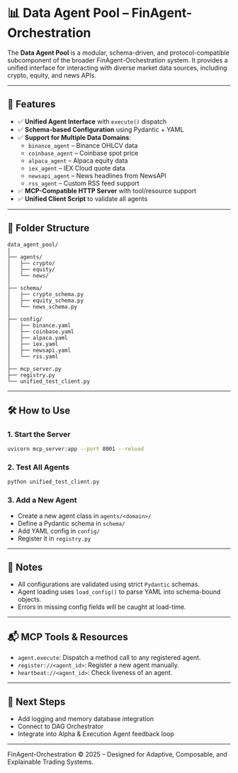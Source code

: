 # 📊 Data Agent Pool – FinAgent-Orchestration

The **Data Agent Pool** is a modular, schema-driven, and protocol-compatible subcomponent of the broader FinAgent-Orchestration system. It provides a unified interface for interacting with diverse market data sources, including crypto, equity, and news APIs.

---

## 🚀 Features

- ✅ **Unified Agent Interface** with `execute()` dispatch
- ✅ **Schema-based Configuration** using Pydantic + YAML
- ✅ **Support for Multiple Data Domains**:
  - `binance_agent` – Binance OHLCV data
  - `coinbase_agent` – Coinbase spot price
  - `alpaca_agent` – Alpaca equity data
  - `iex_agent` – IEX Cloud quote data
  - `newsapi_agent` – News headlines from NewsAPI
  - `rss_agent` – Custom RSS feed support
- ✅ **MCP-Compatible HTTP Server** with tool/resource support
- ✅ **Unified Client Script** to validate all agents

---

## 🧱 Folder Structure

```
data_agent_pool/
│
├── agents/
│   ├── crypto/
│   ├── equity/
│   └── news/
│
├── schema/
│   ├── crypto_schema.py
│   ├── equity_schema.py
│   └── news_schema.py
│
├── config/
│   ├── binance.yaml
│   ├── coinbase.yaml
│   ├── alpaca.yaml
│   ├── iex.yaml
│   ├── newsapi.yaml
│   └── rss.yaml
│
├── mcp_server.py
├── registry.py
└── unified_test_client.py
```

---

## 🛠️ How to Use

### 1. Start the Server
```bash
uvicorn mcp_server:app --port 8001 --reload
```

### 2. Test All Agents
```bash
python unified_test_client.py
```

### 3. Add a New Agent
- Create a new agent class in `agents/<domain>/`
- Define a Pydantic schema in `schema/`
- Add YAML config in `config/`
- Register it in `registry.py`

---

## 📎 Notes

- All configurations are validated using strict `Pydantic` schemas.
- Agent loading uses `load_config()` to parse YAML into schema-bound objects.
- Errors in missing config fields will be caught at load-time.

---

## 📬 MCP Tools & Resources

- `agent.execute`: Dispatch a method call to any registered agent.
- `register://<agent_id>`: Register a new agent manually.
- `heartbeat://<agent_id>`: Check liveness of an agent.

---

## 📍 Next Steps

- Add logging and memory database integration
- Connect to DAG Orchestrator
- Integrate into Alpha & Execution Agent feedback loop

---

FinAgent-Orchestration © 2025 – Designed for Adaptive, Composable, and Explainable Trading Systems.